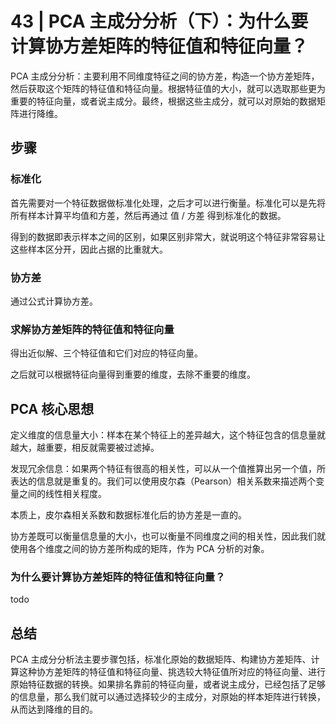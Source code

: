 # 43 | PCA 主成分分析（下）：为什么要计算协方差矩阵的特征值和特征向量？

PCA 主成分分析：主要利用不同维度特征之间的协方差，构造一个协方差矩阵，然后获取这个矩阵的特征值和特征向量。根据特征值的大小，就可以选取那些更为重要的特征向量，或者说主成分。最终，根据这些主成分，就可以对原始的数据矩阵进行降维。

## 步骤

### 标准化

首先需要对一个特征数据做标准化处理，之后才可以进行衡量。标准化可以是先将所有样本计算平均值和方差，然后再通过 值 / 方差 得到标准化的数据。

得到的数据即表示样本之间的区别，如果区别非常大，就说明这个特征非常容易让这些样本区分开，因此占据的比重就大。

### 协方差

通过公式计算协方差。

### 求解协方差矩阵的特征值和特征向量

得出近似解、三个特征值和它们对应的特征向量。

之后就可以根据特征向量得到重要的维度，去除不重要的维度。

## PCA 核心思想

定义维度的信息量大小：样本在某个特征上的差异越大，这个特征包含的信息量就越大，越重要，相反就需要被过滤掉。

发现冗余信息：如果两个特征有很高的相关性，可以从一个值推算出另一个值，所表达的信息就是重复的。我们可以使用皮尔森（Pearson）相关系数来描述两个变量之间的线性相关程度。

本质上，皮尔森相关系数和数据标准化后的协方差是一直的。

协方差既可以衡量信息量的大小，也可以衡量不同维度之间的相关性，因此我们就使用各个维度之间的协方差所构成的矩阵，作为 PCA 分析的对象。

### 为什么要计算协方差矩阵的特征值和特征向量？

todo

## 总结

PCA 主成分分析法主要步骤包括，标准化原始的数据矩阵、构建协方差矩阵、计算这种协方差矩阵的特征值和特征向量、挑选较大特征值所对应的特征向量、进行原始特征数据的转换。如果排名靠前的特征向量，或者说主成分，已经包括了足够的信息量，那么我们就可以通过选择较少的主成分，对原始的样本矩阵进行转换，从而达到降维的目的。
